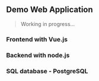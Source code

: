 ## Demo Web Application

> Working in progress...

### Frontend with Vue.js
### Backend with node.js
### SQL database - PostgreSQL
